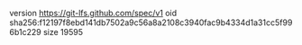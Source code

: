 version https://git-lfs.github.com/spec/v1
oid sha256:f12197f8ebd141db7502a9c56a8a2108c3940fac9b4334d1a31cc5f996b1c229
size 19595
